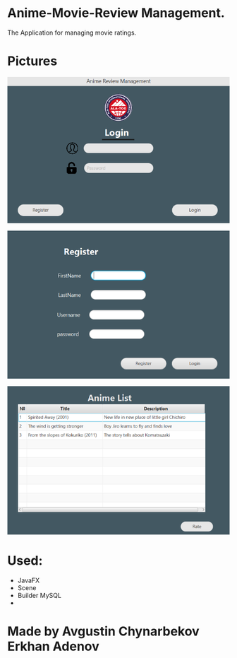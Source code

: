 # Anime-Movie-Review Management.

The Application for managing movie ratings.


# Pictures
![login](https://github.com/NPaugust/FInal-Group-Project-OOP-/blob/main/screenshots/login.png)

![register](https://github.com/NPaugust/FInal-Group-Project-OOP-/blob/main/screenshots/register.png)

![animelist](https://github.com/NPaugust/FInal-Group-Project-OOP-/blob/main/screenshots/animelist.png)

 
# Used:
- JavaFX 
- Scene 
- Builder MySQL
- 
# Made by Avgustin Chynarbekov Erkhan Adenov

